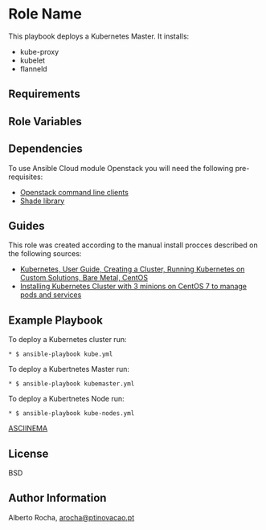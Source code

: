 Role Name
=========

This playbook deploys a Kubernetes Master. It installs:
* kube-proxy
* kubelet
* flanneld


Requirements
------------


Role Variables
--------------



Dependencies
------------

To use Ansible Cloud module Openstack you will need the following pre-requisites:
* [Openstack command line clients](https://docs.openstack.org/user-guide/common/cli-install-openstack-command-line-clients.html)
* [Shade library](https://pypi.python.org/pypi/shade)

Guides
------
This role was created according to the manual install procces described on the following sources:

* [Kubernetes, User Guide, Creating a Cluster, Running Kubernetes on Custom Solutions, Bare Metal, CentOS](https://kubernetes.io/docs/getting-started-guides/centos/centos_manual_config/)
* [Installing Kubernetes Cluster with 3 minions on CentOS 7 to manage pods and services](https://severalnines.com/blog/installing-kubernetes-cluster-minions-centos7-manage-pods-services)

Example Playbook
----------------

To deploy a Kubernetes cluster run:
```
* $ ansible-playbook kube.yml
```

To deploy a Kubertnetes Master run:
```
* $ ansible-playbook kubemaster.yml
```

To deploy a Kubertnetes Node run:
```
* $ ansible-playbook kube-nodes.yml
```

[ASCIINEMA](http://asciinema.org/a/57pdyw66gua5owa8v27vizzbm)

License
-------

BSD

Author Information
------------------

Alberto Rocha, arocha@ptinovacao.pt
